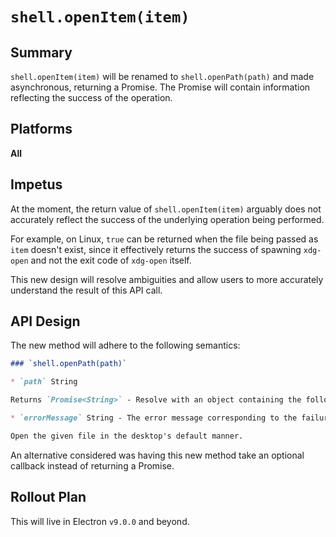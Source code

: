 # `shell.openItem(item)`

## Summary

`shell.openItem(item)` will be renamed to `shell.openPath(path)` and made asynchronous, returning a Promise. The Promise will contain information reflecting the success of the operation.

## Platforms

**All**

## Impetus

At the moment, the return value of `shell.openItem(item)` arguably does not accurately reflect the success of the underlying operation being performed.

For example, on Linux, `true` can be returned when the file being passed as `item` doesn't exist, since it effectively returns the success of spawning `xdg-open` and not the exit code of `xdg-open` itself.

This new design will resolve ambiguities and allow users to more accurately understand the result of this API call.

## API Design

The new method will adhere to the following semantics:

```markdown
### `shell.openPath(path)`

* `path` String

Returns `Promise<String>` - Resolve with an object containing the following:

* `errorMessage` String - The error message corresponding to the failure if a failure occurred, otherwise "".

Open the given file in the desktop's default manner.
```

An alternative considered was having this new method take an optional callback instead of returning a Promise.

## Rollout Plan

This will live in Electron `v9.0.0` and beyond.
